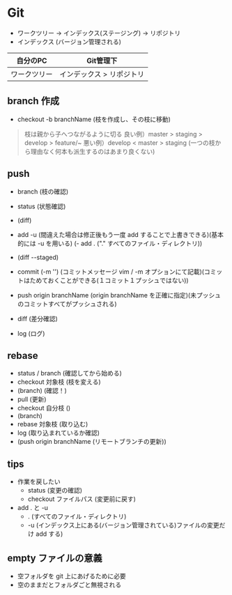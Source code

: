 # Git
- ワークツリー -> インデックス(ステージング) -> リポジトリ
- インデックス (バージョン管理される)

|   自分のPC   |         Git管理下         |
| :----------: | :-----------------------: |
| ワークツリー | インデックス > リポジトリ |

## branch 作成
- checkout -b branchName (枝を作成し、その枝に移動)
> 枝は親から子へつながるように切る
> 良い例）master > staging > develop > feature/~
> 悪い例）develop < master > staging (一つの枝から理由なく何本も派生するのはあまり良くない)


## push
- branch (枝の確認)
- status (状態確認)
- (diff)
- add -u  (間違えた場合は修正後もう一度 add することで上書きできる)(基本的には -u を用いる)
(- add . ("." すべてのファイル・ディレクトリ))
- (diff --staged)
- commit (-m '') (コミットメッセージ vim / -m オプションにて記載)(コミットはためておくことができる(１コミット１プッシュではない))
- push origin branchName (origin branchName を正確に指定)(未プッシュのコミットすべてがプッシュされる)

- diff (差分確認)
- log (ログ)

## rebase
- status / branch (確認してから始める)
- checkout 対象枝 (枝を変える)
- (branch) (確認！)
- pull (更新)
- checkout 自分枝 ()
- (branch)
- rebase 対象枝 (取り込む)
- log (取り込まれているか確認)
- (push origin branchName (リモートブランチの更新))

## tips
- 作業を戻したい
  - status (変更の確認)
  - checkout ファイルパス (変更前に戻す)
- add . と -u
  - . (すべてのファイル・ディレクトリ)
  - -u (インデックス上にある(バージョン管理されている)ファイルの変更だけ add する)

## empty ファイルの意義
- 空フォルダを git 上にあげるために必要
- 空のままだとフォルダごと無視される


